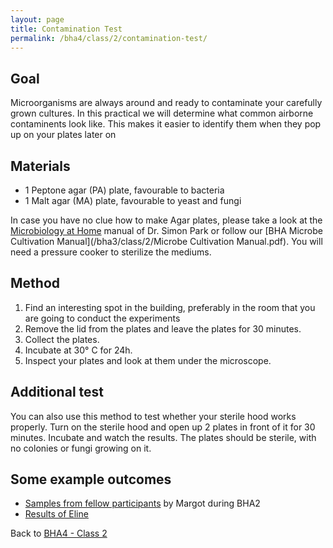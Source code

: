 ```yaml
---
layout: page
title: Contamination Test
permalink: /bha4/class/2/contamination-test/
---
```


## Goal

Microorganisms are always around and ready to contaminate your carefully grown cultures. In this practical we will determine what common airborne contaminents look like. This makes it easier to identify them when they pop up on your plates later on

## Materials

* 1 Peptone agar (PA) plate, favourable to bacteria
* 1 Malt agar (MA) plate, favourable to yeast and fungi

In case you have no clue how to make Agar plates, please take a look at the [Microbiology at Home](http://exploringtheinvisible.com/2012/11/05/94/) manual of Dr. Simon Park or follow our [BHA Microbe Cultivation Manual](/bha3/class/2/Microbe Cultivation Manual.pdf). You will need a pressure cooker to sterilize the mediums.

## Method

1. Find an interesting spot in the building, preferably in the room that you are going to conduct the experiments
2. Remove the lid from the plates and leave the plates for 30 minutes.
3. Collect the plates.
4. Incubate at 30&deg; C for 24h.
5. Inspect your plates and look at them under the microscope.

## Additional test

You can also use this method to test whether your sterile hood works properly. Turn on the sterile hood and open up 2 plates in front of it for 30 minutes. Incubate and watch the results. The plates should be sterile, with no colonies or fungi growing on it.

## Some example outcomes

* [Samples from fellow participants](http://margot2001.github.io/portraits.html) by Margot during BHA2
* [Results of Eline](http://elinevanderploeg.github.io/endexam/biohack.html#p-expiriments)

Back to [BHA4 - Class 2](/bha4/class/3/)
